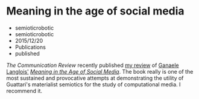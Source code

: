 # Meaning in the age of social media
- semioticrobotic
- semioticrobotic
- 2015/12/20
- Publications
- published

_The Communication Review_ recently published [my review](http://www.tandfonline.com/doi/abs/10.1080/10714421.2015.1100482?journalCode=gcrv20) of [Ganaele Langlois'](http://people.laps.yorku.ca/people.nsf/researcherprofile?readform&shortname=gana) [_Meaning in the Age of Social Media_](http://www.palgrave.com/us/book/9781137356604). The book really is one of the most sustained and provocative attempts at demonstrating the utility of Guattari's materialist semiotics for the study of computational media. I recommend it.
